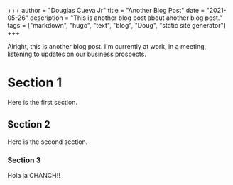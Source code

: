 +++
author = "Douglas Cueva Jr"
title = "Another Blog Post"
date = "2021-05-26"
description = "This is another blog post about another blog post."
tags = ["markdown", "hugo", "text", "blog", "Doug", "static site generator"]
+++

Alright, this is another blog post. I'm currently at work, in a meeting, listening to updates on our business prospects.

# Section 1
Here is the first section.

## Section 2
Here is the second section.

### Section 3
Hola la CHANCH!!

